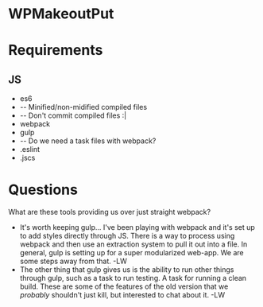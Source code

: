 # WPMakeoutPut

# Requirements

## JS
* es6
* -- Minified/non-midified compiled files
* -- Don't commit compiled files :|
* webpack
* gulp
* -- Do we need a task files with webpack?
* .eslint
* .jscs


# Questions
What are these tools providing us over just straight webpack?
 - It's worth keeping gulp... I've been playing with webpack and it's set up to add styles directly through JS. There is a way to process using webpack and then use an extraction system to pull it out into a file. In general, gulp is setting up for a super modularized web-app. We are some steps away from that. -LW
 - The other thing that gulp gives us is the ability to run other things through gulp, such as a task to run testing. A task for running a clean build. These are some of the features of the old version that we _probably_ shouldn't just kill, but interested to chat about it. -LW
